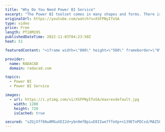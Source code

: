 ```yaml
---
title: "Why Do You Need Power BI Service"
excerpt: "The Power BI toolset comes in many shapes and forms. There is a Power BI Desktop, Power BI Mobile app, Power BI Report Server, and Power BI Service (and some other applications and components too). The questions I hear from the new users of Power BI are; Do I need to have an account for Power BI? do"
originalUrl: https://youtube.com/watch?v=XSFPNyIfoSA
type: video
price: Free
length: PT18M19S
publishedDateTime: 2022-11-03T04:23:50Z
heat: 51

featuredContent: "<iframe width=\"800\" height=\"500\" frameborder=\"0\" src=\"https://www.youtube.com/embed/XSFPNyIfoSA\" allow=\"accelerometer; autoplay; encrypted-media; gyroscope; picture-in-picture\" allowfullscreen></iframe>"

provider:
  name: RADACAD
  domain: radacad.com

topics:
  - Power BI
  - Power BI Service

images:
  - url: https://i.ytimg.com/vi/XSFPNyIfoSA/maxresdefault.jpg
    width: 1280
    height: 720
    isCached: true

secured: "sZGjXff86w8MGuXEI2d+ybn9mfBpiuE0IIwe7ffeXp+n139EToPDCsd/MAZ5F4gp8RkhW2XxC4CnzB9Q2T1nAdrHhumPRoXl1fSYm7HbBs4inrmcrxmCSMtrhe6hQgojOlEZfYQFLtdehyft/UkvfD7BcfCf5G3B9RhvsDvWtNv1V1WmPgVOrRDa1mN2x2yQz5hnmQlh/qndJeBKiY/ydipVDDvYtpfqyJsHxBRyG2EqHsC/6jQ5f/+G5IQGLndQuioKv3nA0pBHHiHCqbBiNwKq5W89Mrkpbf8qo+vtLuJE7n2nJLqi++9H1qXcjtdosp228ONd0oC7XWsFI6PSKA6k56BogSd2ig0kvLcbJMKlJcp/8RhpzRwY+zACpyoES6UxeTLeirvEUglvyNOryvJFNQ+r6Ci/cjpkkN74IHI=;8HlJDAtl9VblA4ImjQIHGA=="
---
```


